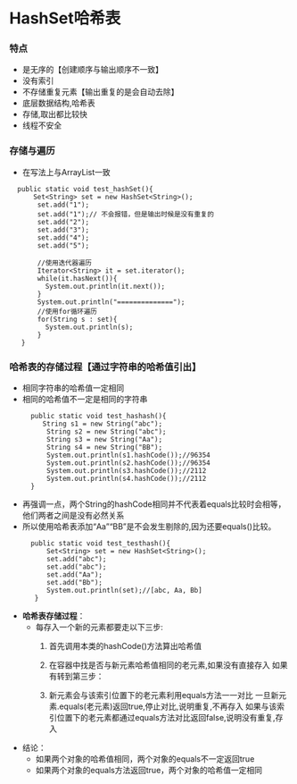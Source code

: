 # HashSet哈希表

### 特点
   * 是无序的【创建顺序与输出顺序不一致】
   * 没有索引
   * 不存储重复元素【输出重复的是会自动去除】
   * 底层数据结构,哈希表
   * 存储,取出都比较快
   * 线程不安全


### 存储与遍历
   * 在写法上与ArrayList一致
   ```
     public static void test_hashSet(){
     	 Set<String> set = new HashSet<String>();
          set.add("1");
          set.add("1");// 不会报错，但是输出时候是没有重复的
          set.add("2");
          set.add("3");
          set.add("4");
          set.add("5");

          //使用迭代器遍历
          Iterator<String> it = set.iterator();
          while(it.hasNext()){
            System.out.println(it.next());
          }
          System.out.println("==============");
          //使用for循环遍历
          for(String s : set){
            System.out.println(s);
          }
      }

   ```

### 哈希表的存储过程【通过字符串的哈希值引出】
   * 相同字符串的哈希值一定相同
   * 相同的哈希值不一定是相同的字符串
        ```
          public static void test_hashash(){
         	 String s1 = new String("abc");
              String s2 = new String("abc");
              String s3 = new String("Aa");
              String s4 = new String("BB");
              System.out.println(s1.hashCode());//96354
              System.out.println(s2.hashCode());//96354
              System.out.println(s3.hashCode());//2112
              System.out.println(s4.hashCode());//2112
          }
        ```
   * 再强调一点，两个String的hashCode相同并不代表着equals比较时会相等，他们两者之间是没有必然关系
   * 所以使用哈希表添加“Aa”“BB”是不会发生剔除的,因为还要equals()比较。
       ```
         public static void test_testhash(){
         	 Set<String> set = new HashSet<String>();
         	 set.add("abc");
         	 set.add("abc");
         	 set.add("Aa");
         	 set.add("Bb");
         	 System.out.println(set);//[abc, Aa, Bb]
          }
       ```
   * **哈希表存储过程**：
     * 每存入一个新的元素都要走以下三步:
       1. 首先调用本类的hashCode()方法算出哈希值

       2. 在容器中找是否与新元素哈希值相同的老元素,如果没有直接存入
         如果有转到第三步：

       3. 新元素会与该索引位置下的老元素利用equals方法一一对比
         一旦新元素.equals(老元素)返回true,停止对比,说明重复,不再存入
         如果与该索引位置下的老元素都通过equals方法对比返回false,说明没有重复,存入
   * 结论：
     * 如果两个对象的哈希值相同，两个对象的equals不一定返回true
     * 如果两个对象的equals方法返回true，两个对象的哈希值一定相同
